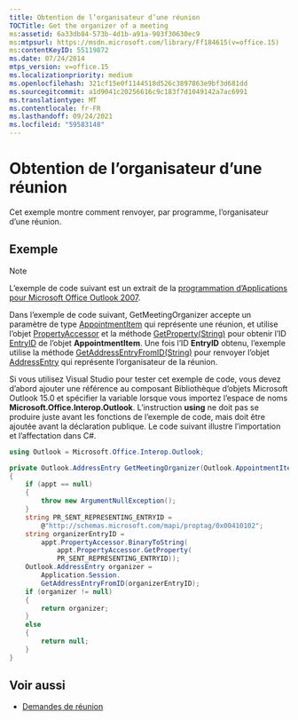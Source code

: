 ```yaml
---
title: Obtention de l’organisateur d’une réunion
TOCTitle: Get the organizer of a meeting
ms:assetid: 6a33db84-573b-4d1b-a91a-903f30630ec9
ms:mtpsurl: https://msdn.microsoft.com/library/Ff184615(v=office.15)
ms:contentKeyID: 55119872
ms.date: 07/24/2014
mtps_version: v=office.15
ms.localizationpriority: medium
ms.openlocfilehash: 321cf15e0f1144518d526c3897863e9bf3d681dd
ms.sourcegitcommit: a1d9041c20256616c9c183f7d1049142a7ac6991
ms.translationtype: MT
ms.contentlocale: fr-FR
ms.lasthandoff: 09/24/2021
ms.locfileid: "59583148"
---
```

# <a name="get-the-organizer-of-a-meeting"></a>Obtention de l’organisateur d’une réunion

Cet exemple montre comment renvoyer, par programme, l’organisateur d’une réunion.

## <a name="example"></a>Exemple

> [!NOTE] 
> L’exemple de code suivant est un extrait de la [programmation d’Applications pour Microsoft Office Outlook 2007](https://www.amazon.com/gp/product/0735622493?ie=UTF8&tag=msmsdn-20&linkCode=as2&camp=1789&creative=9325&creativeASIN=0735622493).

Dans l’exemple de code suivant, GetMeetingOrganizer accepte un paramètre de type [AppointmentItem](https://msdn.microsoft.com/library/bb645611\(v=office.15\)) qui représente une réunion, et utilise l’objet [PropertyAccessor](https://msdn.microsoft.com/library/bb646034\(v=office.15\)) et la méthode [GetProperty(String)](https://msdn.microsoft.com/library/bb645726\(v=office.15\)) pour obtenir l’ID [EntryID](https://msdn.microsoft.com/library/bb645980\(v=office.15\)) de l’objet **AppointmentItem**. Une fois l’ID **EntryID** obtenu, l’exemple utilise la méthode [GetAddressEntryFromID(String)](https://msdn.microsoft.com/library/ff185034\(v=office.15\)) pour renvoyer l’objet [AddressEntry](https://msdn.microsoft.com/library/bb609728\(v=office.15\)) qui représente l’organisateur de la réunion.

Si vous utilisez Visual Studio pour tester cet exemple de code, vous devez d’abord ajouter une référence au composant Bibliothèque d’objets Microsoft Outlook 15.0 et spécifier la variable lorsque vous importez l’espace de noms **Microsoft.Office.Interop.Outlook**. L’instruction **using** ne doit pas se produire juste avant les fonctions de l’exemple de code, mais doit être ajoutée avant la déclaration publique. Le code suivant illustre l’importation et l’affectation dans C\#.

```csharp
using Outlook = Microsoft.Office.Interop.Outlook;
```


```csharp
private Outlook.AddressEntry GetMeetingOrganizer(Outlook.AppointmentItem appt)
{
    if (appt == null)
    {
        throw new ArgumentNullException();
    }
    string PR_SENT_REPRESENTING_ENTRYID =
        @"http://schemas.microsoft.com/mapi/proptag/0x00410102";
    string organizerEntryID =
        appt.PropertyAccessor.BinaryToString(
            appt.PropertyAccessor.GetProperty(
            PR_SENT_REPRESENTING_ENTRYID));
    Outlook.AddressEntry organizer =
        Application.Session.
        GetAddressEntryFromID(organizerEntryID);
    if (organizer != null)
    {
        return organizer; 
    }
    else
    {
        return null;
    }
}
```

## <a name="see-also"></a>Voir aussi

- [Demandes de réunion](meeting-requests.md)

